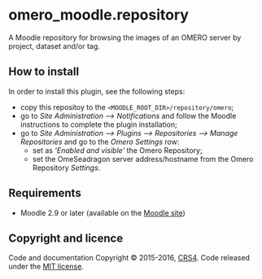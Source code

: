 # omero_moodle.repository

A Moodle repository for browsing the images of an OMERO server by project, dataset and/or tag.

## How to install

In order to install this plugin, see the following steps:

* copy this repositoy to the `<MOODLE_ROOT_DIR>/repository/omero`;
* go to *Site Administration --> Notifications* and follow the Moodle instructions to complete the plugin installation;
* go to *Site Administration --> Plugins --> Repositories --> Manage Repositories* and go to the *Omero Settings* row:
    * set as *'Enabled and visible'* the Omero Repository;
    * set the OmeSeadragon server address/hostname from the Omero Repository *Settings*.
   

## Requirements

* Moodle 2.9 or later (available on the [Moodle site](https://download.moodle.org/releases/supported/))

## Copyright and licence
Code and documentation Copyright © 2015-2016, [CRS4](http://www.crs4.it). 
Code released under the [MIT license](https://opensource.org/licenses/mit-license.php). 